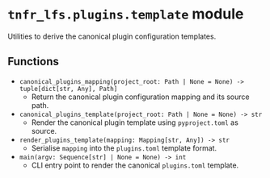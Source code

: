 # `tnfr_lfs.plugins.template` module
Utilities to derive the canonical plugin configuration templates.

## Functions
- `canonical_plugins_mapping(project_root: Path | None = None) -> tuple[dict[str, Any], Path]`
  - Return the canonical plugin configuration mapping and its source path.
- `canonical_plugins_template(project_root: Path | None = None) -> str`
  - Render the canonical plugin template using ``pyproject.toml`` as source.
- `render_plugins_template(mapping: Mapping[str, Any]) -> str`
  - Serialise ``mapping`` into the ``plugins.toml`` template format.
- `main(argv: Sequence[str] | None = None) -> int`
  - CLI entry point to render the canonical ``plugins.toml`` template.

